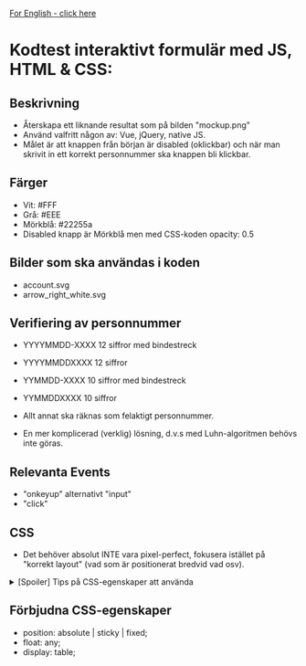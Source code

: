 [For English - click here](https://translate.google.com/translate?sl=sv&tl=en&u=https://github.com/Majvall/dooli-work-test/tree/main/programming)

# Kodtest interaktivt formulär med JS, HTML & CSS:

## Beskrivning
- Återskapa ett liknande resultat som på bilden "mockup.png"
- Använd valfritt någon av: Vue, jQuery, native JS.
- Målet är att knappen från början är disabled (oklickbar) och när man skrivit in ett korrekt personnummer ska knappen bli klickbar.


## Färger
- Vit: #FFF
- Grå: #EEE
- Mörkblå: #22255a
- Disabled knapp är Mörkblå men med CSS-koden opacity: 0.5


## Bilder som ska användas i koden
- account.svg
- arrow_right_white.svg


## Verifiering av personnummer
- YYYYMMDD-XXXX  12 siffror med bindestreck
- YYYYMMDDXXXX   12 siffror
- YYMMDD-XXXX    10 siffror med bindestreck
- YYMMDDXXXX     10 siffror

- Allt annat ska räknas som felaktigt personnummer.
- En mer komplicerad (verklig) lösning, d.v.s med Luhn-algoritmen behövs inte göras.


## Relevanta Events
- "onkeyup" alternativt "input"
- "click"


## CSS
- Det behöver absolut INTE vara pixel-perfect, fokusera istället på "korrekt layout" (vad som är positionerat bredvid vad osv).

<details> 
  <summary>[Spoiler] Tips på CSS-egenskaper att använda</summary>

```
- border-radius
- background-color
- color
- margin
- padding
- grid eller flex
- font-size
- width
```
</details>


## Förbjudna CSS-egenskaper
- position: absolute | sticky | fixed;
- float: any;
- display: table;

